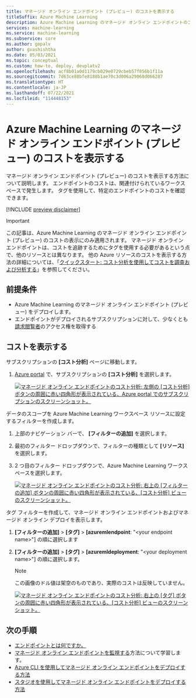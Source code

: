 ```yaml
---
title: マネージド オンライン エンドポイント (プレビュー) のコストを表示する
titleSuffix: Azure Machine Learning
description: Azure Machine Learning のマネージド オンライン エンドポイントのコストを表示する方法について説明します。
services: machine-learning
ms.service: machine-learning
ms.subservice: core
ms.author: gopalv
author: gvashishtha
ms.date: 05/03/2021
ms.topic: conceptual
ms.custom: how-to, deploy, devplatv2
ms.openlocfilehash: acf8b01a0d1179cb029e0729cbeb57f856b1f11a
ms.sourcegitcommit: 7d63ce88bfe8188b1ae70c3d006a29068d066287
ms.translationtype: HT
ms.contentlocale: ja-JP
ms.lasthandoff: 07/22/2021
ms.locfileid: "114448153"
---
```

# <a name="view-costs-for-an-azure-machine-learning-managed-online-endpoint-preview"></a>Azure Machine Learning のマネージド オンライン エンドポイント (プレビュー) のコストを表示する

マネージド オンライン エンドポイント (プレビュー) のコストを表示する方法について説明します。 エンドポイントのコストは、関連付けられているワークスペースで発生します。 タグを使用して、特定のエンドポイントのコストを確認できます。

[!INCLUDE [preview disclaimer](../../includes/machine-learning-preview-generic-disclaimer.md)]

> [!IMPORTANT]
> この記事は、Azure Machine Learning のマネージド オンライン エンドポイント (プレビュー) のコストの表示にのみ適用されます。 マネージド オンライン エンドポイントは、コストを追跡するためにタグを使用する必要があるという点で、他のリソースとは異なります。 他の Azure リソースのコストを表示する方法の詳細については、「[クイックスタート: コスト分析を使用してコストを調査および分析する](../cost-management-billing/costs/quick-acm-cost-analysis.md)」を参照してください。

## <a name="prerequisites"></a>前提条件

- Azure Machine Learning のマネージド オンライン エンドポイント (プレビュー) をデプロイします。
- エンドポイントがデプロイされるサブスクリプションに対して、少なくとも[請求閲覧者](../role-based-access-control/role-assignments-portal.md)のアクセス権を取得する

## <a name="view-costs"></a>コストを表示する

サブスクリプションの **[コスト分析]** ページに移動します。

1. [Azure portal](https://portal.azure.com) で、サブスクリプションの **[コスト分析]** を選択します。

    [![マネージド オンライン エンドポイントのコスト分析: 左側の [コスト分析] ボタンの周囲に赤い四角形が表示されている、Azure portal でのサブスクリプションのスクリーンショット。](./media/how-to-view-online-endpoints-costs/online-endpoints-cost-analysis.png)](./media/how-to-view-online-endpoints-costs/online-endpoints-cost-analysis.png#lightbox)

データのスコープを Azure Machine Learning ワークスペース リソースに設定するフィルターを作成します。

1. 上部のナビゲーション バーで、 **[フィルターの追加]** を選択します。

1. 最初のフィルター ドロップダウンで、フィルターの種類として **[リソース]** を選択します。

1. 2 つ目のフィルター ドロップダウンで、Azure Machine Learning ワークスペースを選択します。

    [![マネージド オンライン エンドポイントのコスト分析: 右上の [フィルターの追加] ボタンの周囲に赤い四角形が表示されている、[コスト分析] ビューのスクリーンショット。](./media/how-to-view-online-endpoints-costs/online-endpoints-cost-analysis-add-filter.png)](./media/how-to-view-online-endpoints-costs/online-endpoints-cost-analysis-add-filter.png#lightbox)

タグ フィルターを作成して、マネージド オンライン エンドポイントおよびマネージド オンライン デプロイを表示します。
1. **[フィルターの追加]**  >  **[タグ]**  >  **[azuremlendpoint**: "\<your endpoint name>"] の順に選択します 
1. **[フィルターの追加]**  >  **[タグ]**  >  **[azuremldeployment**: "\<your deployment name>"] の順に選択します。

    > [!NOTE]
    > この画像のドル値は架空のものであり、実際のコストは反映していません。

    [![マネージド オンライン エンドポイントのコスト分析: 右上の [タグ] ボタンの周囲に赤い四角形が表示されている、[コスト分析] ビューのスクリーンショット。](./media/how-to-view-online-endpoints-costs/online-endpoints-cost-analysis-select-endpoint-deployment.png)](./media/how-to-view-online-endpoints-costs/online-endpoints-cost-analysis-select-endpoint-deployment.png#lightbox)

## <a name="next-steps"></a>次の手順
- [エンドポイントとは何ですか。](concept-endpoints.md)
- [マネージド オンライン エンドポイントを監視する](./how-to-monitor-online-endpoints.md)方法について学習します。
- [Azure CLI を使用してマネージド オンライン エンドポイントをデプロイする方法](how-to-deploy-managed-online-endpoints.md)
- [スタジオを使用してマネージド オンライン エンドポイントをデプロイする方法](how-to-use-managed-online-endpoint-studio.md)